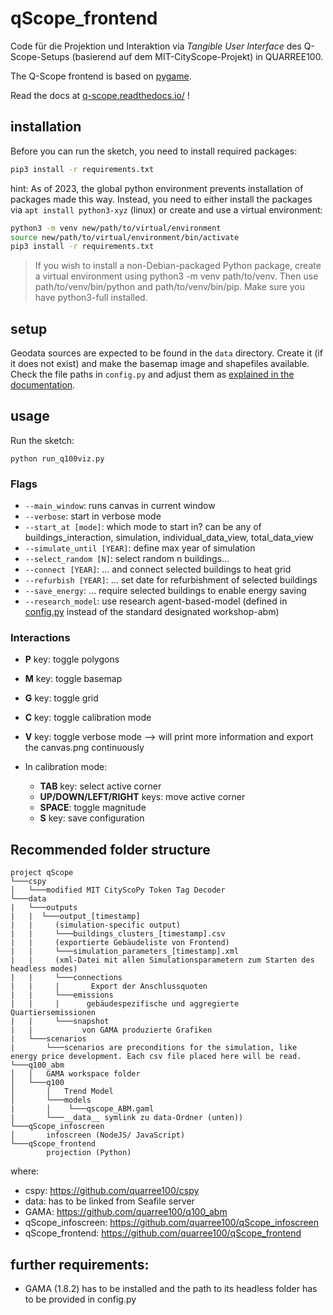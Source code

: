 # qScope_frontend

Code für die Projektion und Interaktion via _Tangible User Interface_ des Q-Scope-Setups (basierend auf dem MIT-CityScope-Projekt) in QUARREE100.

The Q-Scope frontend is based on [pygame](https://www.pygame.org/).

Read the docs at [q-scope.readthedocs.io/](q-scope.readthedocs.io) !

## installation

Before you can run the sketch, you need to install required packages:

``` bash
pip3 install -r requirements.txt
```

hint: As of 2023, the global python environment prevents installation of packages made this way. Instead, you need to either install the packages via `apt install python3-xyz` (linux) or create and use a virtual environment:

``` bash
python3 -m venv new/path/to/virtual/environment
source new/path/to/virtual/environment/bin/activate
pip3 install -r requirements.txt
```

>If you wish to install a non-Debian-packaged Python package,
 create a virtual environment using python3 -m venv path/to/venv.
 Then use path/to/venv/bin/python and path/to/venv/bin/pip. Make
 sure you have python3-full installed.

## setup 

Geodata sources are expected to be found in the `data` directory. Create it (if it does not exist) and make the basemap image and shapefiles available. Check the file paths in `config.py` and adjust them as [explained in the documentation](https://q-scope.readthedocs.io/en/latest/frontend/02_init.html#config-file).

## usage 

Run the sketch:
```
python run_q100viz.py
```

### Flags

- `--main_window`: runs canvas in current window
- `--verbose`: start in verbose mode
- `--start_at [mode]`: which mode to start in? can be any of buildings_interaction, simulation, individual_data_view, total_data_view
- `--simulate_until [YEAR]`: define max year of simulation
- `--select_random [N]`: select random n buildings...
- `--connect [YEAR]`: ... and connect selected buildings to heat grid
- `--refurbish [YEAR]`: ... set date for refurbishment of selected buildings
- `--save_energy`: ... require selected buildings to enable energy saving
- `--research_model`: use research agent-based-model (defined in [config.py](q100viz/settings/config.py) instead of the standard designated workshop-abm)

### Interactions

- **P** key: toggle polygons
- **M** key: toggle basemap
- **G** key: toggle grid
- **C** key: toggle calibration mode
- **V** key: toggle verbose mode --> will print more information and export the canvas.png continuously

- In calibration mode:
  - **TAB** key: select active corner
  - **UP/DOWN/LEFT/RIGHT** keys: move active corner
  - **SPACE**: toggle magnitude
  - **S** key: save configuration

## Recommended folder structure

```
project qScope
└───cspy
│   └───modified MIT CityScoPy Token Tag Decoder
└───data
|   └───outputs
|   |  └───output_[timestamp]
|   |     (simulation-specific output)
|   |     └───buildings_clusters_[timestamp].csv
|   |     (exportierte Gebäudeliste von Frontend)
|   |     └───simulation_parameters_[timestamp].xml
|   |     (xml-Datei mit allen Simulationsparametern zum Starten des headless modes)
|   |     └───connections
|   |     |       Export der Anschlussquoten
|   |     └───emissions
|   |     |      gebäudespezifische und aggregierte Quartiersemissionen
|   |     └───snapshot
|   |           von GAMA produzierte Grafiken
|   └───scenarios
|       └───scenarios are preconditions for the simulation, like energy price development. Each csv file placed here will be read.
└───q100_abm
│   │   GAMA workspace folder
│   └───q100
│       │   Trend Model
│    	└───models
|       │    └───qscope_ABM.gaml
|       └───__data__ symlink zu data-Ordner (unten))
└───qScope_infoscreen
│       infoscreen (NodeJS/ JavaScript)
└───qScope_frontend
        projection (Python)

```

where:
- cspy: https://github.com/quarree100/cspy
- data: has to be linked from Seafile server
- GAMA: https://github.com/quarree100/q100_abm
- qScope_infoscreen: https://github.com/quarree100/qScope_infoscreen
- qScope_frontend: https://github.com/quarree100/qScope_frontend


## further requirements:
- GAMA (1.8.2) has to be installed and the path to its headless folder has to be provided in config.py

